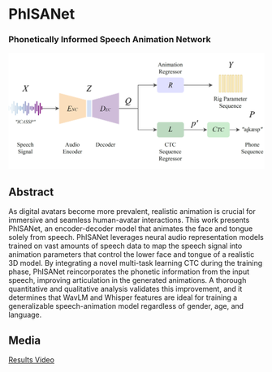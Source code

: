 # PhISANet
### Phonetically Informed Speech Animation Network

![Model Diagram](images/model_diagram.png)

## Abstract

As digital avatars become more prevalent, realistic animation is crucial for immersive and seamless human-avatar interactions. This work presents PhISANet, an encoder-decoder model that animates the face and tongue solely from speech. PhISANet leverages neural audio representation models trained on vast amounts of speech data to map the speech signal into animation parameters that control the lower face and tongue of a realistic 3D model. By integrating a novel multi-task learning CTC during the training phase, PhISANet reincorporates the phonetic information from the input speech, improving articulation in the generated animations. A thorough quantitative and qualitative analysis validates this improvement, and it determines that WavLM and Whisper features are ideal for training a generalizable speech-animation model regardless of gender, age, and language.

## Media

[Results Video](https://drive.google.com/file/d/1bAPRfRS1lV17zcG38dqpKydMbFarNsUX/view?usp=drive_link)
